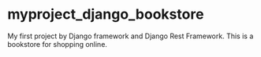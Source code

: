# myproject_django_bookstore
My first project by Django framework and Django Rest Framework. This is a bookstore for shopping online.
